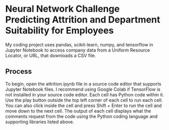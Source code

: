 # Neural Network Challenge Predicting Attrition and Department Suitability for Employees
My coding project uses pandas, scikit-learn, numpy, and tensorflow in Jupyter Notebook to access company data from a Uniform Resource Locator, or URL, that downloads a CSV file.

## Process
To begin, open the attrition.ipynb file in a source code editor that supports Jupyter Notebook files. I recommend using Google Colab if TensorFlow is not installed in your source code editor. Each cell has Python code within it. Use the play button outside the top left corner of each cell to run each cell. You can also click inside the cell and press Shift + Enter to run the cell and move down to the next cell. The output of each cell displays what the comments request from the code using the Python coding language and supporting libraries listed above.
